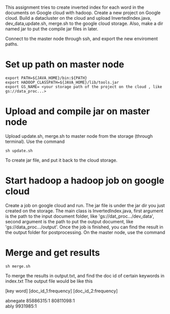 This assignment tries to create inverted index for each word in the documents on Google cloud with hadoop.
Create a new project on Google cloud. Build a datacluster on the cloud and upload InvertedIndex.java, dev_data,update.sh, merge.sh to the google cloud storage. Also, make a dir named jar to put the compile jar files in later.

Connect to the master node through ssh, and export the new enviroment paths.


Set up path on master node
====================
```
export PATH=${JAVA_HOME}/bin:${PATH}
export HADOOP_CLASSPATH=${JAVA_HOME}/lib/tools.jar
export GS_NAME= <your storage path of the project on the cloud , like gs://data_proc...>
```

Upload and compile jar on master node
========================

Upload update.sh, merge.sh to master node from the storage (through terminal). Use the command
```
sh update.sh 
```
To create jar file, and put it back to the cloud storage.


Start hadoop a hadoop job on google cloud
==========================
Create a job on google cloud and run. The jar file is under the jar dir you just created on the storage. The main class is
InvertedIndex.java, first argument is the path to the input document folder, like 'gs://dat_proc.../dev_data',
second argument is the path to put the output document, like 'gs://data_proc.../output'.
Once the job is finished, you can find the result in the output folder for postprocessing.
On the master node, use the command


Merge and get results
========================
```
sh merge.sh
```
To merge the results in output.txt, and find the doc id of certain keywords in index.txt
The output file would be like this

[key word]	[doc_id_1:frequency]	[doc_id_2:frequency]

abnegate	85886315:1	80811098:1 <br>
ably	9931985:1  <br>




  



